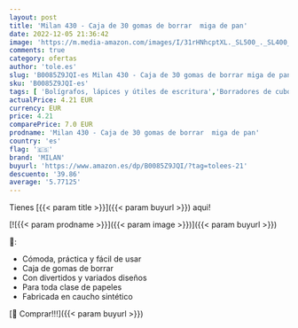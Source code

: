```yaml
---
layout: post
title: 'Milan 430 - Caja de 30 gomas de borrar  miga de pan'
date: 2022-12-05 21:36:42
image: 'https://m.media-amazon.com/images/I/31rHNhcptXL._SL500_._SL400_.jpg'
comments: true
category: ofertas
author: 'tole.es'
slug: 'B0085Z9JQI-es Milan 430 - Caja de 30 gomas de borrar miga de pan'
sku: 'B0085Z9JQI-es'
tags: [ 'Bolígrafos, lápices y útiles de escritura','Borradores de cubo','Correctores y gomas de borrar','Oficina y papelería','borrar','de','gomas','milan','🇪🇸', ]
actualPrice: 4.21 EUR
currency: EUR
price: 4.21
comparePrice: 7.0 EUR
prodname: 'Milan 430 - Caja de 30 gomas de borrar  miga de pan'
country: 'es'
flag: '🇪🇸'
brand: 'MILAN'
buyurl: 'https://www.amazon.es/dp/B0085Z9JQI/?tag=tolees-21'
descuento: '39.86'
average: '5.77125'
---
```


Tienes [{{< param title >}}]({{< param buyurl >}}) aqui!

[![{{< param prodname >}}]({{< param image >}})]({{< param buyurl >}})

🔎:

- Cómoda, práctica y fácil de usar
- Caja de gomas de borrar
- Con divertidos y variados diseños
- Para toda clase de papeles
- Fabricada en caucho sintético

[🛒 Comprar!!!]({{< param buyurl >}})
